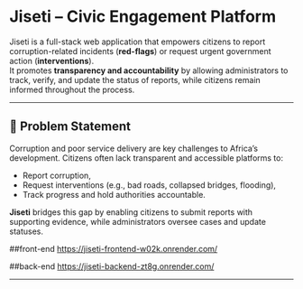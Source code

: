 # Jiseti – Civic Engagement Platform

Jiseti is a full-stack web application that empowers citizens to report corruption-related incidents (**red-flags**) or request urgent government action (**interventions**).  
It promotes **transparency and accountability** by allowing administrators to track, verify, and update the status of reports, while citizens remain informed throughout the process.

---

## 🚨 Problem Statement
Corruption and poor service delivery are key challenges to Africa’s development. Citizens often lack transparent and accessible platforms to:
- Report corruption,
- Request interventions (e.g., bad roads, collapsed bridges, flooding),
- Track progress and hold authorities accountable.

**Jiseti** bridges this gap by enabling citizens to submit reports with supporting evidence, while administrators oversee cases and update statuses.

##front-end
https://jiseti-frontend-w02k.onrender.com/

##back-end
https://jiseti-backend-zt8g.onrender.com/

---

